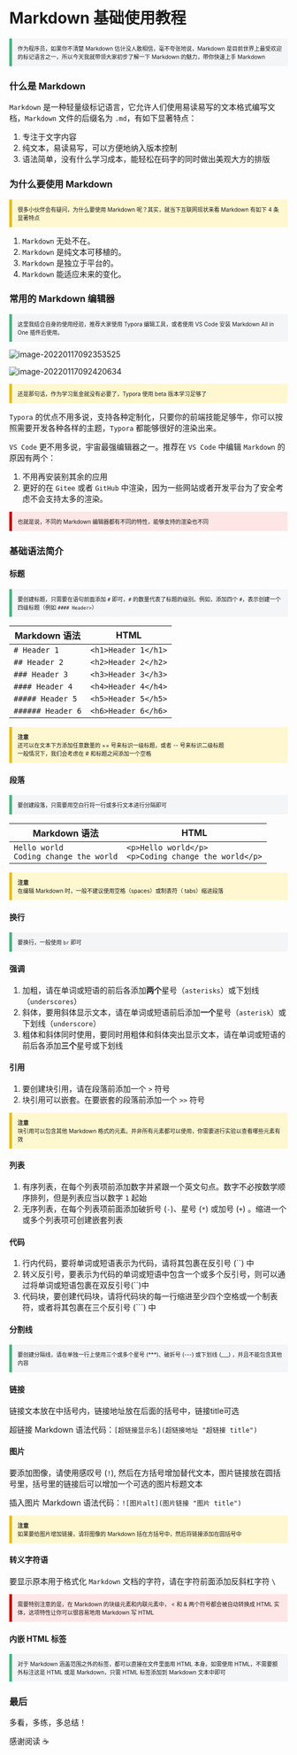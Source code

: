 # Markdown 基础使用教程

<section style="border-left: 5px solid #42b983; padding: 10px; background-color: #f3f5f7; font-size: 10px;">
    作为程序员，如果你不清楚 Markdown 估计没人敢相信，毫不夸张地说，Markdown 是目前世界上最受欢迎的标记语言之一，所以今天我就带领大家初步了解一下 Markdown 的魅力，带你快速上手 Markdown
</section>

### 什么是 Markdown

`Markdown` 是一种轻量级标记语言，它允许人们使用易读易写的文本格式编写文档，`Markdown` 文件的后缀名为 `.md`，有如下显著特点：

1. 专注于文字内容
2. 纯文本，易读易写，可以方便地纳入版本控制
3. 语法简单，没有什么学习成本，能轻松在码字的同时做出美观大方的排版

### 为什么要使用 Markdown

<section style="border-left: 5px solid #e7c000; padding: 10px; background-color: #fff7d0; font-size: 10px;">
    很多小伙伴会有疑问，为什么要使用 Markdown 呢？其实，就当下互联网现状来看 Markdown 有如下 4 条显著特点 
</section>

1. `Markdown` 无处不在。
2. `Markdown` 是纯文本可移植的。
3. `Markdown` 是独立于平台的。
4. `Markdown` 能适应未来的变化。

### 常用的 Markdown 编辑器

<section style="border-left: 5px solid #42b983; padding: 10px; background-color: #f3f5f7; font-size: 10px;">
    这里我结合自身的使用经验，推荐大家使用 Typora 编辑工具，或者使用 VS Code 安装 Markdown All in One 插件后使用。
</section>

![image-20220117092353525](https://gitee.com/jeremywuiot/img-res-all/raw/master/src/iie_shop/image-20220117092353525.png)

![image-20220117092420634](https://gitee.com/jeremywuiot/img-res-all/raw/master/src/iie_shop/image-20220117092420634.png)

<section style="border-left: 5px solid #e7c000; padding: 10px; background-color: #fff7d0; font-size: 10px;">
    还是那句话，作为学习氪金就没有必要了，Typora 使用 beta 版本学习足够了
</section>

`Typora` 的优点不用多说，支持各种定制化，只要你的前端技能足够牛，你可以按照需要开发各种各样的主题，`Typora` 都能够很好的渲染出来。

`VS Code` 更不用多说，宇宙最强编辑器之一。推荐在 `VS Code` 中编辑 `Markdown` 的原因有两个：

1. 不用再安装别其余的应用
2. 更好的在 `Gitee` 或者 `GitHub` 中渲染，因为一些网站或者开发平台为了安全考虑不会支持太多的渲染。

<section style="border-left: 5px solid #cc0000; padding: 10px; background-color: #ffe6e6; font-size: 10px;">
    也就是说，不同的 Markdown 编辑器都有不同的特性，能够支持的渲染也不同
</section>

### 基础语法简介

#### 标题

<section style="border-left: 5px solid #42b983; padding: 10px; background-color: #f3f5f7; font-size: 10px;">
    要创建标题，只需要在语句前面添加 <code>#</code> 即可，<code>#</code> 的数量代表了标题的级别。例如，添加四个 <code>#</code>，表示创建一个四级标题（例如 <code>#### Header></code>）
</section>

| Markdown 语法     | HTML                |
| ----------------- | ------------------- |
| `# Header 1`      | `<h1>Header 1</h1>` |
| `## Header 2`     | `<h2>Header 2</h2>` |
| `### Header 3`    | `<h3>Header 3</h3>` |
| `#### Header 4`   | `<h4>Header 4</h4>` |
| `##### Header 5`  | `<h5>Header 5</h5>` |
| `###### Header 6` | `<h6>Header 6</h6>` |

<section style="border-left: 5px solid #e7c000; padding: 10px; background-color: #fff7d0; font-size: 10px;">
    <strong>注意</strong>
    <br>
    还可以在文本下方添加任意数量的 == 号来标识一级标题，或者 -- 号来标识二级标题
    <br>一般情况下，我们会考虑在 # 和标题之间添加一个空格
</section>

#### 段落

<section style="border-left: 5px solid #42b983; padding: 10px; background-color: #f3f5f7; font-size: 10px;">
    要创建段落，只需要用空白行将一行或多行文本进行分隔即可
</section>

| Markdown 语法                                | HTML                                                       |
| -------------------------------------------- | ---------------------------------------------------------- |
| `Hello world`  <br>`Coding change the world` | `<p>Hello world</p>` <br> `<p>Coding change the world</p>` |

<section style="border-left: 5px solid #e7c000; padding: 10px; background-color: #fff7d0; font-size: 10px;">
    <strong>注意</strong>
    <br>
    在编辑 Markdown 时，一般不建议使用空格（spaces）或制表符（ tabs）缩进段落
</section>

#### 换行

<section style="border-left: 5px solid #42b983; padding: 10px; background-color: #f3f5f7; font-size: 10px;">
    要换行，一般使用 <code>br</code> 即可
</section>

#### 强调

1. 加粗，请在单词或短语的前后各添加**两个**星号（`asterisks`）或下划线（`underscores`）
2. 斜体，要用斜体显示文本，请在单词或短语前后添加**一个**星号（`asterisk`）或下划线（`underscore`）
3. 粗体和斜体同时使用，要同时用粗体和斜体突出显示文本，请在单词或短语的前后各添加**三个**星号或下划线

#### 引用

1. 要创建块引用，请在段落前添加一个 `>` 符号
2. 块引用可以嵌套。在要嵌套的段落前添加一个 `>>` 符号

<section style="border-left: 5px solid #e7c000; padding: 10px; background-color: #fff7d0; font-size: 10px;">
    <strong>注意</strong>
    <br>
    块引用可以包含其他 Markdown 格式的元素。并非所有元素都可以使用，你需要进行实验以查看哪些元素有效
</section>

#### 列表

1. 有序列表，在每个列表项前添加数字并紧跟一个英文句点。数字不必按数学顺序排列，但是列表应当以数字 `1` 起始
2. 无序列表，在每个列表项前面添加破折号 (`-`)、星号 (`*`) 或加号 (`+`) 。缩进一个或多个列表项可创建嵌套列表

#### 代码

1. 行内代码，要将单词或短语表示为代码，请将其包裹在反引号 (\``) 中
2. 转义反引号，要表示为代码的单词或短语中包含一个或多个反引号，则可以通过将单词或短语包裹在双反引号(\``)中
3. 代码块，要创建代码块，请将代码块的每一行缩进至少四个空格或一个制表符，或者将其包裹在三个反引号 (\```) 中

#### 分割线

<section style="border-left: 5px solid #42b983; padding: 10px; background-color: #f3f5f7; font-size: 10px;">
    要创建分隔线，请在单独一行上使用三个或多个星号 (***)、破折号 (---) 或下划线 (___) ，并且不能包含其他内容
</section>

#### 链接

链接文本放在中括号内，链接地址放在后面的括号中，链接title可选

超链接 Markdown 语法代码：`[超链接显示名](超链接地址 "超链接 title")`

#### 图片

要添加图像，请使用感叹号 (`!`), 然后在方括号增加替代文本，图片链接放在圆括号里，括号里的链接后可以增加一个可选的图片标题文本

插入图片 Markdown 语法代码：`![图片alt](图片链接 "图片 title")`

<section style="border-left: 5px solid #e7c000; padding: 10px; background-color: #fff7d0; font-size: 10px;">
    <strong>注意</strong>
    <br>
    如果要给图片增加链接，请将图像的 Markdown 括在方括号中，然后将链接添加在圆括号中
</section>

#### 转义字符语

要显示原本用于格式化 `Markdown` 文档的字符，请在字符前面添加反斜杠字符 `\`

<section style="border-left: 5px solid #cc0000; padding: 10px; background-color: #ffe6e6; font-size: 10px;">
    需要特别注意的是，在 Markdown 的块级元素和内联元素中， < 和 & 两个符号都会被自动转换成 HTML 实体，这项特性让你可以很容易地用 Markdown 写 HTML
</section>

#### 内嵌 HTML 标签

<section style="border-left: 5px solid #42b983; padding: 10px; background-color: #f3f5f7; font-size: 10px;">
    对于 Markdown 涵盖范围之外的标签，都可以直接在文件里面用 HTML 本身。如需使用 HTML，不需要额外标注这是 HTML 或是 Markdown，只需 HTML 标签添加到 Markdown 文本中即可
</section>

### 最后

多看，多练，多总结！



感谢阅读 :coffee: